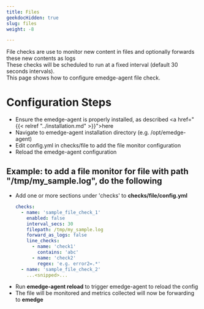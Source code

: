```yaml
---
title: Files
geekdocHidden: true
slug: files
weight: -8

---
```

File checks are use to monitor new content in files and optionally forwards these new contents as logs
<br>
These checks will be scheduled to run at a fixed interval (default 30 seconds intervals).
<br>
This page shows how to configure emedge-agent file check.

# Configuration Steps
- Ensure the emedge-agent is properly installed, as described <a href="{{< relref "../installation.md" >}}">here</a>
- Navigate to emedge-agent installation directory (e.g. /opt/emedge-agent)
- Edit config.yml in checks/file to add the file monitor configuration
- Reload the emedge-agent configuration

## Example: to add a file monitor for file with path "/tmp/my_sample.log", do the following
  - Add one or more sections under 'checks' to **checks/file/config.yml**
    ```yaml
    checks:
      - name: 'sample_file_check_1'
        enabled: false
        interval_secs: 30
        filepath: /tmp/my_sample.log
        forward_as_logs: false
        line_checks:
          - name: 'check1'
            contains: 'abc'
          - name: 'check2'
            regex: 'e.g. error2=.*'
      - name: 'sample_file_check_2'
        ...<snipped>...
    ```
  - Run **emedge-agent reload** to trigger emedge-agent to reload the config
  - The file will be monitored and metrics collected will now be forwarding to **emedge**
